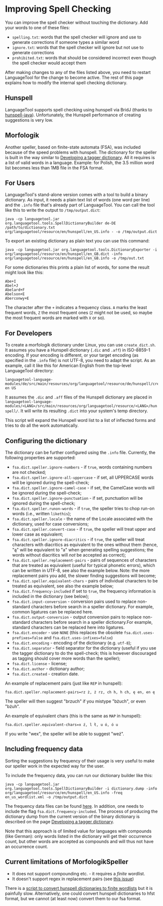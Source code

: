 # Improving Spell Checking

You can improve the spell checker without touching the dictionary. Add your
words to one of these files:

* `spelling.txt`: words that the spell checker will ignore and use to generate corrections if someone types a similar word
* `ignore.txt`: words that the spell checker will ignore but not use to generate corrections
* `prohibited.txt`: words that should be considered incorrect even though the spell checker would accept them

After making changes to any of the files listed above, you need to 
restart LanguageTool for the change to become active. The rest of this 
page explains how to modify the internal spell checking dictionary.

## Hunspell

LanguageTool supports spell checking using hunspell via BridJ (thanks to 
[hunspell-java](https://gitlab.com/dumonts/hunspell-java)). 
Unfortunately, the Hunspell performance of creating suggestions is very low.

## Morfologik

Another speller, based on finite-state automata (FSA), was included 
because of the speed problems with hunspell. The dictionary for the 
speller is built in the way similar to [Developing a tagger 
dictionary](/developing-a-tagger-dictionary). All it requires is a list of valid 
words in a language. Example: for Polish, the 3.5 million word list 
becomes less than 1MB file in the FSA format.

## For Users

LanguageTool's stand-alone version comes with a tool to build a binary 
dictionary. As input, it needs a plain text list of words (one word per 
line) and the `.info` file that's already part of LanguageTool. You can 
call the tool like this to write the output to `/tmp/output.dict`:


    java -cp languagetool.jar org.languagetool.tools.SpellDictionaryBuilder de-DE /path/to/dictionary.txt org/languagetool/resource/en/hunspell/en_US.info - -o /tmp/output.dict


To export an existing dictionary as plain text you can use this command:


    java -cp languagetool.jar org.languagetool.tools.DictionaryExporter -i org/languagetool/resource/en/hunspell/en_GB.dict -info org/languagetool/resource/en/hunspell/en_GB.info -o /tmp/out.txt


For some dictionaries this prints a plain list of words, for some the 
result might look like this:


    Abe+I
    Abel+J
    Abelard+F
    Abelson+E
    Aberconwy+E


The character after the `+` indicates a frequency class. `A` marks the 
least frequent words, `Z` the most frequent ones (`Z` might not be 
used, so maybe the most frequent words are marked with `X` or so).


## For Developers

To create a morfologik dictionary under Linux, you can use 
`create_dict.sh`. It assumes you have a Hunspell dictionary (`.dic` and 
`.aff`) in ISO-8859-1 encoding. If your encoding is different, or your 
target encoding (as specified in the `.info` file) is not UTF-8, you 
need to adapt the script. As an example, call it like this for American 
English from the top-level LanguageTool directory:

    languagetool-language-modules/de/src/main/resources/org/languagetool/resource/de/hunspell/create_dict.sh en US

It assumes the `.dic` and `.aff` files of the Hunspell dictionary are 
placed in 
`languagetool-language-modules/<LANG>/src/main/resources/org/languagetool/resource/<LANG>/hunspell/`. 
It will write its resulting `.dict` into your system's temp directory.

This script will expand the Hunspell word list to a list of inflected 
forms and tries to do all the work automatically.

## Configuring the dictionary

The dictionary can be further configured using the `.info` file. Currently, the following properties are supported:

* `fsa.dict.speller.ignore-numbers` - if `true`, words containing numbers are not checked;
* `fsa.dict.speller.ignore-all-uppercase` - if set, all UPPERCASE words will be ignored during the spell-check;
* `fsa.dict.speller.ignore-camel-case` - if set, the CamelCase words will be ignored during the spell-check;
* `fsa.dict.speller.ignore-punctuation` - if set, punctuation will be ignored during the spell-check;
* `fsa.dict.speller.runon-words` - if `true`, the speller tries to chop run-on words (i.e., written `likethis`);
* `fsa.dict.speller.locale` - the name of the Locale associated with the dictionary, used for case conversions;
* `fsa.dict.speller.convert-case` - if `true`, the speller will treat upper and lower case as equivalent;
* `fsa.dict.speller.ignore-diacritics` - if `true`, the speller will treat characters with diacritics as equivalent to the ones without them (hence, "ą" will be equivalent to "a" when generating spelling suggestions; the words without diacritics will *not* be accepted as correct);
* `fsa.dict.speller.replacement-pairs` - pairs of sequences of characters that are treated as equivalent (useful for typical phonetic errors), which can be written in UTF-8, see also the example below. Note: the more replacement pairs you add, the slower finding suggestions will become;
* `fsa.dict.speller.equivalent-chars` - pairs of individual characters to be treated as equivalent, see also the example below;
* `fsa.dict.frequency-included` if set to `true`, the frequency information is included in the dictionary (see below);
* `fsa.dict.input-conversion` - conversion pairs used to replace non-standard characters before search in a speller dictionary. For example, common ligatures can be replaced here.
* `fsa.dict.output-conversion` - output conversion pairs to replace non-standard characters before search in a speller dictionary.For example, standard characters can be replaced here into ligatures.
* `fsa.dict.encoder` - use `NONE` (this replaces the obsolete `fsa.dict.uses-prefixes=false` and `fsa.dict.uses-infixes=false`)
* `fsa.dict.encoding` - encoding of the dictionary (e.g. `utf-8`);
* `fsa.dict.separator` - field separator for the dictionary (useful if you use the tagger dictionary to do the spell-check; this is however discouraged as tagging should cover more words than the speller);
* `fsa.dict.license` - license;
* `fsa.dict.author` - dictionary author;
* `fsa.dict.created` - creation date.

An example of replacement pairs (just like `REP` in hunspell):

    fsa.dict.speller.replacement-pairs=rz ż, ż rz, ch h, h ch, ę en, en ę

The speller will then suggest "brzuch" if you mistype "bżuch", or even 
"bżuh".

An example of equivalent chars (this is the same as `MAP` in hunspell):

    fsa.dict.speller.equivalent-chars=x ź, l ł, u ó, ó u

If you write "wex", the speller will be able to suggest "weź".

## Including frequency data

Sorting the suggestions by frequency of their usage is very useful to 
make our speller work in the expected way for the user.

To include the frequency data, you can run our dictionary builder like this:


    java -cp languagetool.jar org.languagetool.tools.SpellDictionaryBuilder -i dictionary.dump -info org/languagetool/resource/en/hunspell/en_US.info -freq en_us_wordlist.xml -o /tmp/output.dict


The frequency data files can be found 
[here](https://github.com/mozilla-b2g/gaia/tree/master/apps/keyboard/js/imes/latin/dictionaries). 
In addition, one needs to include the flag 
`fsa.dict.frequency-included`. The process of producing the dictionary 
dump from the current version of the binary dictionary is described on 
the page [Developing a tagger dictionary](/developing-a-tagger-dictionary).

Note that this approach is of limited value for languages with 
compounds (like German): only words listed in the dictionary will get 
their occurrence count, but other words are accepted as compounds and 
will thus not have an occurrence count.

## Current limitations of MorfologikSpeller

* It does not support compounding etc. - it requires a *finite* wordlist.
* It doesn't support regex in replacement pairs (see
  [this issue](https://github.com/morfologik/morfologik-stemming/issues/38))

There is a 
[script to convert hunspell dictionaries to finite wordlists](http://sourceforge.net/tracker/index.php?func=detail&aid=3529456&group_id=143754&atid=756397)
but it is painfully slow. Alternatively, one could convert hunspell dictionaries 
to hfst format, but we cannot (at least now) convert them to our fsa 
format.
